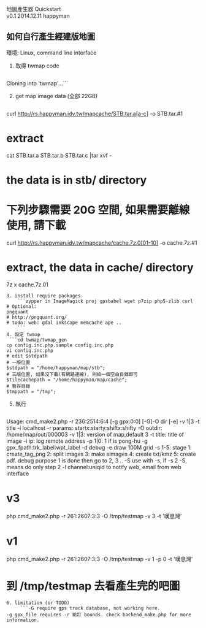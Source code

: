 地圖產生器 Quickstart           
v0.1 2014.12.11 happyman

## 如何自行產生經建版地圖
環境:  Linux, command line interface 
1. 取得 twmap code
     ```git clone https://github.com/happyman/twmap.git
Cloning into 'twmap'...```

2. get  map image data (全部 22GB)
    ```# v1
curl http://rs.happyman.idv.tw/mapcache/STB.tar.a[a-c] -o STB.tar.#1
# extract
cat STB.tar.a  STB.tar.b  STB.tar.c |tar xvf -
# the data is in stb/ directory
# 下列步驟需要 20G 空間, 如果需要離線使用, 請下載
curl http://rs.happyman.idv.tw/mapcache/cache.7z.0[01-10] -o cache.7z.#1
# extract, the data in cache/ directory
7z x cache.7z.01 
```
3. install require packages
    ```zypper in ImageMagick proj gpsbabel wget p7zip php5-zlib curl
# Optional:
pngquant
# http://pngquant.org/
# todo: web: gdal inkscape memcache ape .. 
    ```
4. 設定 twmap
 ```cd twmap/twmap_gen
cp config.inc.php.sample config.inc.php
vi config.inc.php
# edit $stdpath
# 一版位置
$stdpath = "/home/happyman/map/stb";
# 三版位置, 如果沒下載(有網路連線), 則給一個空白目錄即可
$tilecachepath = "/home/happyman/map/cache";
# 暫存目錄
$tmppath = "/tmp"; 
```
5. 執行
    ```php cmd_make2.php 
Usage: cmd_make2.php -r 236:2514:6:4 [-g gpx:0:0] [-G]-O dir [-e] -v 1|3 -t title -i localhost
       -r params: startx:starty:shiftx:shifty
       -O outdir: /home/map/out/000003
       -v 1|3: version of map,default 3
       -t title: title of image
       -i ip: log remote address
       -p 1|0: 1 if is pong-hu
       -g gpx_fpath:trk_label:wpt_label 
       -d debug
       -e draw 100M grid
       -s 1-5: stage 1: create_tag_png 2: split images 3: make simages 4: create txt/kmz 5: create pdf. debug purpose
          1 is done then go to 2, 3 ..
       -S use with -s, if -s 2 -S, means do only step 2
       -l channel:uniqid to notify web, email from web interface
 # v3
php cmd_make2.php -r 261:2607:3:3 -O /tmp/testmap -v 3 -t '嘆息灣'
 # v1
php cmd_make2.php -r 261:2607:3:3 -O /tmp/testmap -v 1 -p 0  -t '嘆息灣'

 # 到 /tmp/testmap 去看產生完的吧圖
```
6. limitation (or TODO)
     ```-G require gps track database, not working here.
-g gpx_file requires -r 給訂 bounds. check backend_make.php for more information.
```
